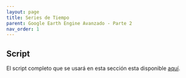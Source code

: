 ```yaml
---
layout: page
title: Series de Tiempo
parent: Google Earth Engine Avanzado - Parte 2
nav_order: 1
---
```


## Script
El script completo que se usará en esta sección esta disponible [aquí]().
